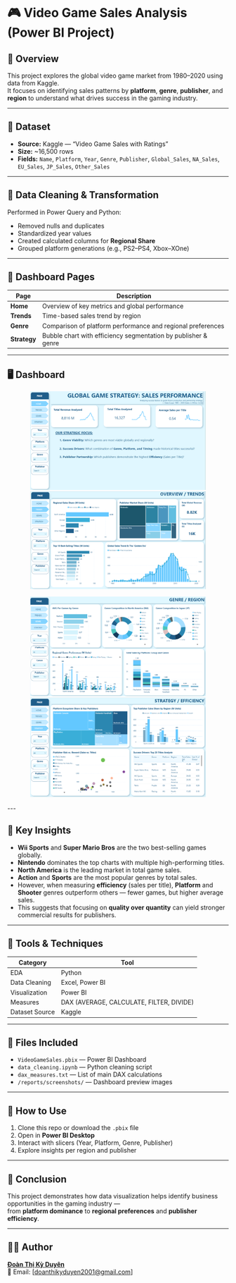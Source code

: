 # 🎮 Video Game Sales Analysis (Power BI Project)

## 📘 Overview
This project explores the global video game market from 1980–2020 using data from Kaggle.  
It focuses on identifying sales patterns by **platform**, **genre**, **publisher**, and **region** to understand what drives success in the gaming industry.

---

## 📂 Dataset
- **Source:** Kaggle — “Video Game Sales with Ratings”
- **Size:** ~16,500 rows
- **Fields:** `Name`, `Platform`, `Year`, `Genre`, `Publisher`, `Global_Sales`, `NA_Sales`, `EU_Sales`, `JP_Sales`, `Other_Sales`

---

## 🔧 Data Cleaning & Transformation
Performed in Power Query and Python:
- Removed nulls and duplicates  
- Standardized year values  
- Created calculated columns for **Regional Share**  
- Grouped platform generations (e.g., PS2–PS4, Xbox–XOne)

---

## 🧩 Dashboard Pages

| Page | Description |
|------|--------------|
| **Home** | Overview of key metrics and global performance |
| **Trends** | Time-based sales trend by region |
| **Genre** | Comparison of platform performance and regional preferences |
| **Strategy** | Bubble chart with efficiency segmentation by publisher & genre |

---
## 🖥️ Dashboard

<p align="center">
  <img src="images/Home.png" alt="Dashboard" width="400"/>
<img src="images/Trends.png" alt="Dashboard" width="400"/>
</p>
<p align="center">
  <img src="images/Genre.png" alt="Dashboard" width="400"/>
<img src="images/Strategy.png" alt="Dashboard" width="400"/>
</p>
---

## 🧠 Key Insights
- **Wii Sports** and **Super Mario Bros** are the two best-selling games globally.
- **Nintendo** dominates the top charts with multiple high-performing titles.
- **North America** is the leading market in total game sales.
- **Action** and **Sports** are the most popular genres by total sales.
- However, when measuring **efficiency** (sales per title), **Platform** and **Shooter** genres outperform others — fewer games, but higher average sales.
- This suggests that focusing on **quality over quantity** can yield stronger commercial results for publishers. 

---

## 🧩 Tools & Techniques
| Category | Tool |
|-----------|------|
| EDA | Python |
| Data Cleaning | Excel, Power BI |
| Visualization | Power BI |
| Measures | DAX (AVERAGE, CALCULATE, FILTER, DIVIDE) |
| Dataset Source | Kaggle |

---

## 📎 Files Included
- `VideoGameSales.pbix` — Power BI Dashboard  
- `data_cleaning.ipynb` — Python cleaning script  
- `dax_measures.txt` — List of main DAX calculations  
- `/reports/screenshots/` — Dashboard preview images  

---

## 🧭 How to Use
1. Clone this repo or download the `.pbix` file  
2. Open in **Power BI Desktop**  
3. Interact with slicers (Year, Platform, Genre, Publisher)  
4. Explore insights per region and publisher  

---

## 🏁 Conclusion
This project demonstrates how data visualization helps identify business opportunities in the gaming industry —  
from **platform dominance** to **regional preferences** and **publisher efficiency**.

---

## 👩‍💻 Author
**[Đoàn Thị Kỳ Duyên](https://github.com/diencrazy)**  
📧 Email: [doanthikyduyen2001@gmail.com] 
